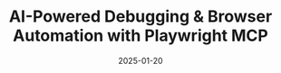 ---
title: AI-Powered Debugging & Browser Automation with Playwright MCP
date: 2025-01-20
description: Debbie O'Brien from Microsoft dives into how AI is changing the game for browser automation and testing. In this talk, you'll explore how Playwright is evolving with the help of AI; making debugging smarter, test creation faster, and browser interactions more adaptive through Playwright MCP (Model Context Provider). Whether you're writing tests or trying to make sense of flaky ones, Debbie shows how integrating AI into your workflow can help you work faster without losing control. Learn what's possible now and what's coming next in this powerful combination of testing and intelligence.
video: rrrklkDzQ1M
tags: [conference-talk, playwright, testing, ai, browser-automation]
conference: Frontend Nation 2025
---